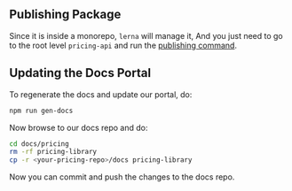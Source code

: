 ## Publishing Package

Since it is inside a monorepo, `lerna` will manage it, And you just need to go to the root level `pricing-api` and run the [publishing command](https://gitlab.com/e-pilot/product/checkout-and-pricing/pricing-api/-/tree/main#publishing-packages).

## Updating the Docs Portal

To regenerate the docs and update our portal, do:

```bash
npm run gen-docs
```

Now browse to our docs repo and do:

```bash
cd docs/pricing
rm -rf pricing-library
cp -r <your-pricing-repo>/docs pricing-library
```

Now you can commit and push the changes to the docs repo.
